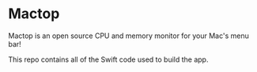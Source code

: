 # Mactop

Mactop is an open source CPU and memory monitor for your Mac's menu bar!

This repo contains all of the Swift code used to build the app.
